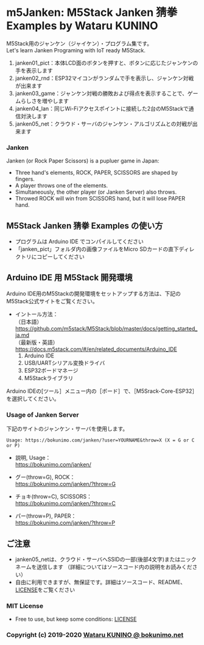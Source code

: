 # m5Janken: M5Stack Janken 猜拳 Examples by Wataru KUNINO

M5Stack用のジャンケン（ジャイケン）・プログラム集です。  
Let's learn Janken Programing with IoT ready M5Stack.  

1. janken01_pict：本体LCD面のボタンを押すと、ボタンに応じたジャンケンの手を表示します
2. janken02_rnd：ESP32マイコンがランダムで手を表示し、ジャンケン対戦が出来ます
3. janken03_game：ジャンケン対戦の勝敗および得点を表示することで、ゲームらしさを増やします
4. janken04_lan：同じWi-Fiアクセスポイントに接続した2台のM5Stackで通信対決します
5. janken05_net：クラウド・サーバのジャンケン・アルゴリズムとの対戦が出来ます

### Janken

Janken (or Rock Paper Scissors) is a pupluer game in Japan:
- Three hand's elements, ROCK, PAPER, SCISSORS are shaped by fingers.
- A player throws one of the elements.
- Simultaneously, the other player (or Janken Server) also throws.
- Throwed ROCK will win from SCISSORS hand, but it will lose PAPER hand.

## M5Stack Janken 猜拳 Examples の使い方

- プログラムは Arduino IDE でコンパイルしてください
- 「janken_pict」フォルダ内の画像ファイルをMicro SDカードの直下ディレクトリにコピーしてください

## Arduino IDE 用 M5Stack 開発環境
Arduino IDE用のM5Stackの開発環境をセットアップする方法は、下記のM5Stack公式サイトをご覧ください。  

- イントール方法：  
	（日本語）https://github.com/m5stack/M5Stack/blob/master/docs/getting_started_ja.md  
	（最新版・英語）https://docs.m5stack.com/#/en/related_documents/Arduino_IDE  
	1. Arduino IDE  
	2. USB/UARTシリアル変換ドライバ  
	3. ESP32ボードマネージ  
	4. M5Stackライブラリ  
  
Arduino IDEの[ツール］メニュー内の［ボード］で、［M5Srack-Core-ESP32］を選択してください。

### Usage of Janken Server
下記のサイトのジャンケン・サーバを使用します。

	Usage: https://bokunimo.com/janken/?user=YOURNAME&throw=X (X = G or C or P)  

- 説明, Usage：  
	https://bokunimo.com/janken/  

- グー(throw=G), ROCK：  
	https://bokunimo.com/janken/?throw=G  

- チョキ(throw=C), SCISSORS：  
	https://bokunimo.com/janken/?throw=C  

- パー(throw=P), PAPER：  
	https://bokunimo.com/janken/?throw=P  

## ご注意
- janken05_netは、クラウド・サーバへSSIDの一部(後部4文字)またはニックネームを送信します
（詳細についてはソースコード内の説明をお読みください）
- 自由に利用できますが、無保証です。詳細はソースコード、README、[LICENSE](https://github.com/bokunimowakaru/m5Janken/blob/master/LICENSE)をご覧ください

### MIT License
- Free to use, but keep some conditions: [LICENSE](https://github.com/bokunimowakaru/m5Janken/blob/master/LICENSE)

### Copyright (c) 2019-2020 [Wataru KUNINO @ bokunimo.net](https://bokunimo.net)
